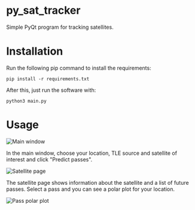 # py_sat_tracker

Simple PyQt program for tracking satellites.

# Installation

Run the following pip command to install the requirements:

```
pip install -r requirements.txt
```

After this, just run the software with:

```
python3 main.py
```

# Usage

![Main window](/uploads/83a678177ca9646d4869ad0155581b30/1.png)

In the main window, choose your location, TLE source and satellite of interest and click "Predict passes".

![Satellite page](/uploads/f4e09b2fcbb12f5b97cb4e1f206c7a30/2.png)

The satellite page shows information about the satellite and a list of future passes. Select a pass and you can see a polar plot for your location.

![Pass polar plot](/uploads/92d34cebaf5b4cd03054362d66b743ba/3.png)